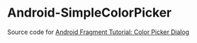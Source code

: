 # Android-SimpleColorPicker

<p>Source code for 
<a href="http://www.appstoremarketresearch.com/articles/android-tutorial-color-picker-dialog">Android Fragment Tutorial: Color Picker Dialog</a></p>
